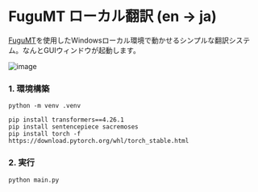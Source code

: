 # FuguMT ローカル翻訳 (en → ja)
[FuguMT](https://huggingface.co/staka/fugumt-en-ja)を使用したWindowsローカル環境で動かせるシンプルな翻訳システム。なんとGUIウィンドウが起動します。

![image](https://github.com/sakusaku3939/en2ja-FuguMT/assets/53967490/41d4f457-5a06-42a1-8eca-b1ae4fc18932)


### 1. 環境構築
```
python -m venv .venv
```

```
pip install transformers==4.26.1
pip install sentencepiece sacremoses
pip install torch -f https://download.pytorch.org/whl/torch_stable.html
```

### 2. 実行
```
python main.py
```
